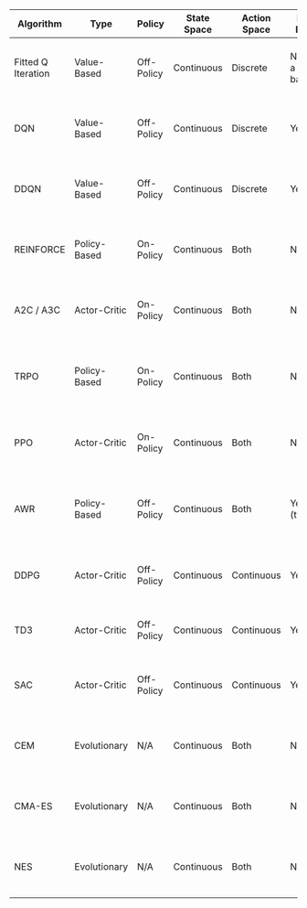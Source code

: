 | Algorithm          | Type         | Policy     | State Space | Action Space | Replay Buffer?           | Solves/Addresses                                                        | Advantages                                                              | Disadvantages                                                             |
| ------------------ | ------------ | ---------- | ----------- | ------------ | ------------------------ | ----------------------------------------------------------------------- | ----------------------------------------------------------------------- | ------------------------------------------------------------------------- |
| Fitted Q Iteration | Value-Based  | Off-Policy | Continuous  | Discrete     | No (uses a static batch) | Offline learning from a fixed dataset.                                  | Highly sample efficient.                                                | Prone to error accumulation; computationally heavy per iteration.         |
| DQN                | Value-Based  | Off-Policy | Continuous  | Discrete     | Yes                      | Applying Q-learning to high-dimensional state spaces (e.g., images).    | Stable for a value-based method; learns directly from pixels.           | Suffers from overestimation bias; can't handle continuous actions.        |
| DDQN               | Value-Based  | Off-Policy | Continuous  | Discrete     | Yes                      | The overestimation bias of DQN.                                         | More accurate value estimates; often leads to better policies than DQN. | Still can be sample inefficient; limited to discrete actions.             |
| REINFORCE          | Policy-Based | On-Policy  | Continuous  | Both         | No                       | Direct optimization of a policy using Monte Carlo gradient estimates.   | Simple to understand and implement; a foundational concept.             | Very high variance; extremely poor sample efficiency.                     |
| A2C / A3C          | Actor-Critic | On-Policy  | Continuous  | Both         | No                       | The high variance of REINFORCE by using a critic as a baseline.         | Lower variance than REINFORCE; A3C is highly parallelizable.            | Still on-policy (less sample efficient than off-policy methods).          |
| TRPO               | Policy-Based | On-Policy  | Continuous  | Both         | No                       | Instability of large policy updates by using a trust region constraint. | Very stable with monotonic improvement guarantees.                      | Computationally complex and hard to implement; largely replaced by PPO.   |
| PPO                | Actor-Critic | On-Policy  | Continuous  | Both         | No                       | Instability of policy updates by using a simpler clipped objective.     | Stable and reliable; excellent performance for an on-policy method.     | Less sample efficient than the best off-policy methods.                   |
| AWR                | Policy-Based | Off-Policy | Continuous  | Both         | Yes (typically)          | Simple offline RL and imitation learning without complex corrections.   | Simple to implement (weighted regression); stable for offline learning. | Can be less performant than dedicated off-policy actor-critic algorithms. |
| DDPG               | Actor-Critic | Off-Policy | Continuous  | Continuous   | Yes                      | Applying actor-critic methods to continuous action spaces.              | Sample efficient (uses replay buffer); can solve complex control tasks. | Extremely sensitive to hyperparameters; can be very unstable.             |
| TD3                | Actor-Critic | Off-Policy | Continuous  | Continuous   | Yes                      | The overestimation bias and instability of DDPG.                        | Much more stable and higher performing than DDPG.                       | More complex than DDPG (e.g., uses two critics).                          |
| SAC                | Actor-Critic | Off-Policy | Continuous  | Continuous   | Yes                      | The instability of DDPG and encourages robust exploration via entropy.  | Highly sample efficient; very stable and robust to hyperparameters.     | Can be more computationally intensive than other methods.                 |
| CEM                | Evolutionary | N/A        | Continuous  | Both         | No                       | Gradient-free optimization for policies with simple distributions.      | Very simple to implement; highly parallelizable.                        | Only optimizes a simple distribution; can be sample inefficient.          |
| CMA-ES             | Evolutionary | N/A        | Continuous  | Both         | No                       | Optimizing policies in complex, correlated parameter spaces.            | Very efficient for difficult, non-convex problems; adapts search space. | More complex than CEM; can be sample inefficient.                         |
| NES                | Evolutionary | N/A        | Continuous  | Both         | No                       | Bridging evolutionary methods with gradient-based ideas.                | Principled gradient estimate; more efficient than simpler ES.           | Can be complex to implement; sample inefficient.                          |